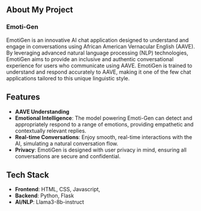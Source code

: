 ## About My Project

### Emoti-Gen

EmotiGen is an innovative AI chat application designed to understand and engage in conversations using African American Vernacular English (AAVE). By leveraging advanced natural language processing (NLP) technologies, EmotiGen aims to provide an inclusive and authentic conversational experience for users who communicate using AAVE. EmotiGen is trained to understand and respond accurately to AAVE, making it one of the few chat applications tailored to this unique linguistic style.

## Features

- **AAVE Understanding**
- **Emotional Intelligence**: The model powering Emoti-Gen can detect and appropriately respond to a range of emotions, providing empathetic and contextually relevant replies.
- **Real-time Conversations**: Enjoy smooth, real-time interactions with the AI, simulating a natural conversation flow.
- **Privacy**: EmotiGen is designed with user privacy in mind, ensuring all conversations are secure and confidential.

## Tech Stack

- **Frontend**: HTML, CSS, Javascript,
- **Backend**:   Python, Flask
- **AI/NLP**: Llama3-8b-instruct
